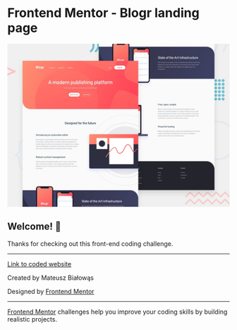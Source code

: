 # Frontend Mentor - Blogr landing page

![Design preview for the Blogr landing page coding challenge](./design/desktop-preview.jpg)

## Welcome! 👋

Thanks for checking out this front-end coding challenge.

---

[Link to coded website](https://blogr-landing-page-tawny-iota.vercel.app/)

Created by Mateusz Białowąs

Designed by [Frontend Mentor](https://www.frontendmentor.io)

---

[Frontend Mentor](https://www.frontendmentor.io) challenges help you improve your coding skills by building realistic projects.